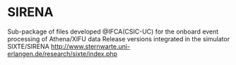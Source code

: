 # SIRENA
Sub-package of files developed @IFCA(CSIC-UC) for the onboard event processing of Athena/XIFU data
Release versions integrated in the simulator SIXTE/SIRENA http://www.sternwarte.uni-erlangen.de/research/sixte/index.php


